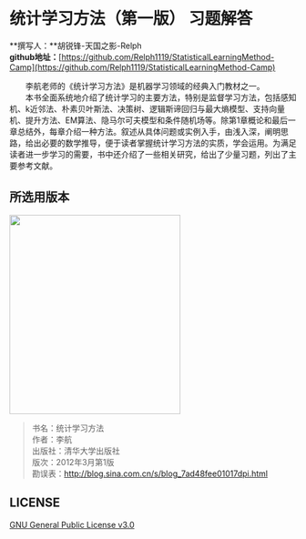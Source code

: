 # 统计学习方法（第一版） 习题解答

**撰写人：**胡锐锋-天国之影-Relph  
**github地址：**[https://github.com/Relph1119/StatisticalLearningMethod-Camp](https://github.com/Relph1119/StatisticalLearningMethod-Camp)

&emsp;&emsp;李航老师的《统计学习方法》是机器学习领域的经典入门教材之一。  
&emsp;&emsp;本书全面系统地介绍了统计学习的主要方法，特别是监督学习方法，包括感知机、k近邻法、朴素贝叶斯法、决策树、逻辑斯谛回归与最大熵模型、支持向量机、提升方法、EM算法、隐马尔可夫模型和条件随机场等。除第1章概论和最后一章总结外，每章介绍一种方法。叙述从具体问题或实例入手，由浅入深，阐明思路，给出必要的数学推导，便于读者掌握统计学习方法的实质，学会运用。为满足读者进一步学习的需要，书中还介绍了一些相关研究，给出了少量习题，列出了主要参考文献。

## 所选用版本

<img src="https://raw.githubusercontent.com/Relph1119/statistical-learning-method-book/master/res/statistical-learning-method-book.jpg" width="300" height= "350">

> 书名：统计学习方法<br>
> 作者：李航<br>
> 出版社：清华大学出版社<br>
> 版次：2012年3月第1版<br>
> 勘误表：http://blog.sina.com.cn/s/blog_7ad48fee01017dpi.html<br>

## LICENSE
[GNU General Public License v3.0](https://github.com/Relph1119/statistical-learning-method-book/blob/master/LICENSE)